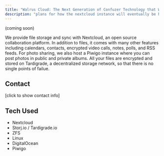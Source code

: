 ```yaml
---
title: "Walrus Cloud: The Next Generation of Confuzer Technology that Will Never be Completed"
description: "plans for how the nextcloud instance will eventually be hosted for better reliability"
---
```

(coming soon)

We provide file storage and sync with Nextcloud, an open source collaboration platform. In addition to files, it comes with many other features including calendars, contacts, encrypted video calls, notes, polls, and RSS feeds. For photo sharing, we also host a Piwigo instance where you can post photos in public and private albums. All your files are encrypted and stored on Tardigrade, a decentralized storage network, so that there is no single points of failue.

## Contact
<a onclick="this.innerHTML='&#x202e;'+'moc'+'&#x2e;'+'liamydnav'+'&#x40;'+'duolc'+'&#x2e;'+'surlaw'+'&#x202d;'">[click to show contact info]</a>

## Tech Used
 * Nextcloud
 * Storj.io / Tardigrade.io
 * ZFS
 * Linux
 * DigitalOcean
 * Piwigo
